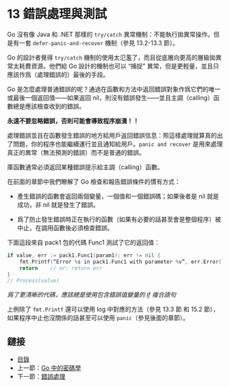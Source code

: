 # 13 錯誤處理與測試

Go 沒有像 Java 和 .NET 那樣的 `try/catch` 異常機制：不能執行拋異常操作。但是有一套 `defer-panic-and-recover` 機制（參見 13.2-13.3 節）。

Go 的設計者覺得 `try/catch` 機制的使用太氾濫了，而且從底層向更高的層級拋異常太耗費資源。他們給 Go 設計的機制也可以 “捕捉” 異常，但是更輕量，並且只應該作爲（處理錯誤的）最後的手段。

Go 是怎麼處理普通錯誤的呢？通過在函數和方法中返回錯誤對象作爲它們的唯一或最後一個返回值——如果返回 nil，則沒有錯誤發生——並且主調（calling）函數總是應該檢查收到的錯誤。

**永遠不要忽略錯誤，否則可能會導致程序崩潰！！**

處理錯誤並且在函數發生錯誤的地方給用戶返回錯誤信息：照這樣處理就算真的出了問題，你的程序也能繼續運行並且通知給用戶。`panic and recover` 是用來處理真正的異常（無法預測的錯誤）而不是普通的錯誤。

庫函數通常必須返回某種錯誤提示給主調（calling）函數。

在前面的章節中我們瞭解了 Go 檢查和報告錯誤條件的慣有方式：

- 產生錯誤的函數會返回兩個變量，一個值和一個錯誤碼；如果後者是 nil 就是成功，非 nil 就是發生了錯誤。

- 爲了防止發生錯誤時正在執行的函數（如果有必要的話甚至會是整個程序）被中止，在調用函數後必須檢查錯誤。

下面這段來自 pack1 包的代碼 Func1 測試了它的返回值：

```go
if value, err := pack1.Func1(param1); err != nil {
	fmt.Printf(“Error %s in pack1.Func1 with parameter %v”, err.Error(), param1)
	return    // or: return err
}
// Process(value)
```

*爲了更清晰的代碼，應該總是使用包含錯誤值變量的 if 複合語句*

上例除了 `fmt.Printf` 還可以使用 log 中對應的方法（參見 13.3 節 和 15.2 節），如果程序中止也沒關係的話甚至可以使用 `panic`（參見後面的章節）。

## 鏈接

- [目錄](directory.md)
- 上一節：[Go 中的密碼學](12.12.md)
- 下一節：[錯誤處理](13.1.md)
